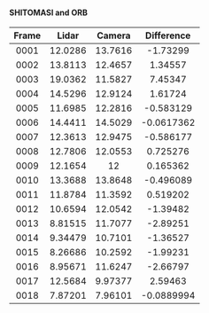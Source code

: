 #### SHITOMASI and ORB

| Frame     |  Lidar     |    Camera   |    Difference    |
| :-------: | :--------: | :---------: | :-----------: |
|0001    | 12.0286    | 13.7616    | -1.73299    | 
|0002    | 13.8113    | 12.4657    | 1.34557    | 
|0003    | 19.0362    | 11.5827    | 7.45347    | 
|0004    | 14.5296    | 12.9124    | 1.61724    | 
|0005    | 11.6985    | 12.2816    | -0.583129    | 
|0006    | 14.4411    | 14.5029    | -0.0617362    | 
|0007    | 12.3613    | 12.9475    | -0.586177    | 
|0008    | 12.7806    | 12.0553    | 0.725276    | 
|0009    | 12.1654    | 12    | 0.165362    | 
|0010    | 13.3688    | 13.8648    | -0.496089    | 
|0011    | 11.8784    | 11.3592    | 0.519202    | 
|0012    | 10.6594    | 12.0542    | -1.39482    | 
|0013    | 8.81515    | 11.7077    | -2.89251    | 
|0014    | 9.34479    | 10.7101    | -1.36527    | 
|0015    | 8.26686    | 10.2592    | -1.99231    | 
|0016    | 8.95671    | 11.6247    | -2.66797    | 
|0017    | 12.5684    | 9.97377    | 2.59463    | 
|0018    | 7.87201    | 7.96101    | -0.0889994    | 
